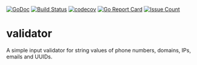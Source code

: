 [![GoDoc](https://godoc.org/github.com/zatiti/validator?status.svg)](https://godoc.org/github.com/zatiti/validator)
[![Build Status](https://travis-ci.org/zatiti/validator.svg?branch=master)](https://travis-ci.org/zatiti/validator)
[![codecov](https://codecov.io/gh/zatiti/validator/branch/master/graph/badge.svg)](https://codecov.io/gh/zatiti/validator)
[![Go Report Card](https://goreportcard.com/badge/github.com/zatiti/validator)](https://goreportcard.com/report/github.com/zatiti/validator)
[![Issue Count](https://codeclimate.com/github/zatiti/validator/badges/issue_count.svg)](https://codeclimate.com/github/zatiti/validator)

# validator
A simple input validator for string values of phone numbers, domains, IPs, emails and UUIDs.
